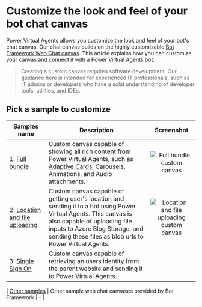 # Customize the look and feel of your bot chat canvas

Power Virtual Agents allows you customize the look and feel of your bot's chat canvas. Our chat canvas builds on the highly customizable [Bot Framework Web Chat canvas](https://github.com/microsoft/BotFramework-WebChat). This article explains how you can customize your canvas and connect it with a Power Virtual Agents bot.

>Creating a custom canvas requires software development. Our guidance here is intended for experienced IT professionals, such as IT admins or developers who have a solid understanding of developer tools, utilities, and IDEs.

## Pick a sample to customize

| Samples name                                                                                                                                                 | Description                                                                                                                                                                                                                                    |                                         Screenshot                                          |
| ------------------------------------------------------------------------------------------------------------------------------------------------------------ | ---------------------------------------------------------------------------------------------------------------------------------------------------------------------------------------------------------------------------------------------- | :-----------------------------------------------------------------------------------------: |
| 1. [Full bundle](https://github.com/microsoft/PowerVirtualAgentsSamples/tree/master/BuildYourOwnCanvasSamples/1.starter-full-bundle)                         | Custom canvas capable of showing all rich content from Power Virtual Agents, such as [Adaptive Cards](https://adaptivecards.io/designer/), Carousels, Animations, and Audio attachments.                                                       |             ![Full bundle custom canvas](images/custom-canvas-full-bundle.png)              |
| 2. [Location and file uploading](https://github.com/microsoft/PowerVirtualAgentsSamples/tree/master/BuildYourOwnCanvasSamples/2.location-and-file-uploading) | Custom canvas capable of getting user's location and sending it to a bot using Power Virtual Agents. This canvas is also capable of uploading file inputs to Azure Blog Storage, and sending these files as blob urls to Power Virtual Agents. | ![Location and file uploading custom canvas](images/custom-canvas-location-file-upload.png) |
| 3. [Single Sign On](https://github.com/microsoft/PowerVirtualAgentsSamples/tree/master/BuildYourOwnCanvasSamples/3.single-sign-on)                           | Custom canvas capable of retrieving an users identity from the parent website and sending it to Power Virtual Agents.                                                                                                                          |                                                                                             |

| [Other samples](https://github.com/microsoft/BotFramework-WebChat/#samples-list) | Other sample web chat canvases provided by Bot Framework | -  |